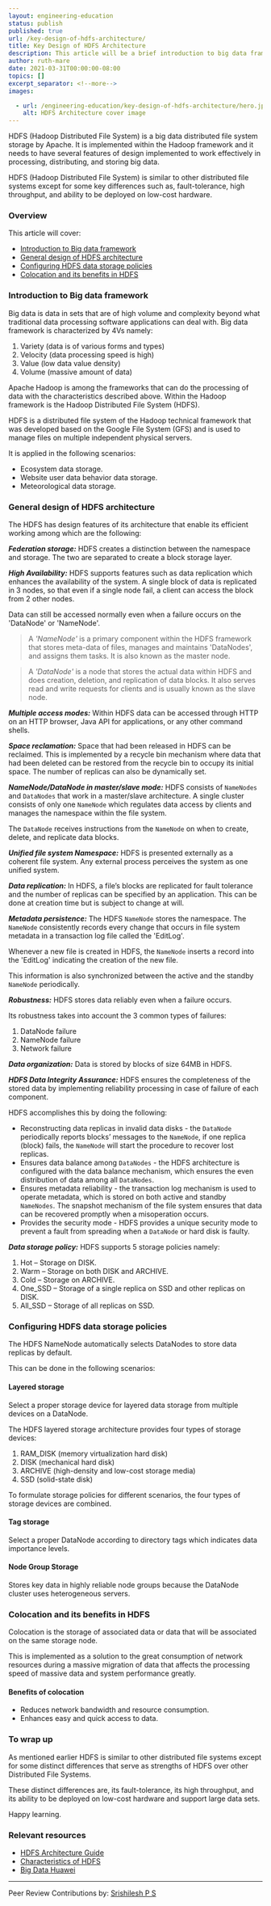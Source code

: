 ```yaml
---
layout: engineering-education
status: publish
published: true
url: /key-design-of-hdfs-architecture/
title: Key Design of HDFS Architecture
description: This article will be a brief introduction to big data framework, the general design of HDFS architecture, ways of configuring HDFS data storage policies, co-location and it's benefits in HDFS.
author: ruth-mare
date: 2021-03-31T00:00:00-08:00
topics: []
excerpt_separator: <!--more-->
images:

  - url: /engineering-education/key-design-of-hdfs-architecture/hero.jpg
    alt: HDFS Architecture cover image 
---
```

HDFS (Hadoop Distributed File System) is a big data distributed file system storage by Apache. It is implemented within the Hadoop framework and it needs to have several features of design implemented to work effectively in processing, distributing, and storing big data.
<!--more-->
HDFS (Hadoop Distributed File System) is similar to other distributed file systems except for some key differences such as, fault-tolerance, high throughput, and ability to be deployed on low-cost hardware.

### Overview
This article will cover:
- [Introduction to Big data framework](#introduction-to-big-data-framework)
- [General design of HDFS architecture](#general-design-of-hdfs-architecture)
- [Configuring HDFS data storage policies](#configuring-hdfs-data-storage-policies)
- [Colocation and its benefits in HDFS](#colocation-and-its-benefits-in-hdfs)

### Introduction to Big data framework
Big data is data in sets that are of high volume and complexity beyond what traditional data processing software applications can deal with.
Big data framework is characterized by 4Vs namely:
1. Variety (data is of various forms and types)
2. Velocity (data processing speed is high)
3. Value (low data value density)
4. Volume (massive amount of data)

Apache Hadoop is among the frameworks that can do the processing of data with the characteristics described above. Within the Hadoop framework is the Hadoop Distributed File System (HDFS).

HDFS is a distributed file system of the Hadoop technical framework that was developed based on the Google File System (GFS) and is used to manage files on multiple independent physical servers.

It is applied in the following scenarios:
-	Ecosystem data storage.
- Website user data behavior data storage.
- Meteorological data storage.

### General design of HDFS architecture
The HDFS has design features of its architecture that enable its efficient working among which are the following:

***Federation storage:*** HDFS creates a distinction between the namespace and storage. The two are separated to create a block storage layer.

***High Availability:*** HDFS supports features such as data replication which enhances the availability of the system. A single block of data is replicated in 3 nodes, so that even if a single node fail, a client can access the block from 2 other nodes.

Data can still be accessed normally even when a failure occurs on the 'DataNode' or 'NameNode'.

>A *'NameNode'* is a primary component within the HDFS framework that stores meta-data of files, manages and maintains 'DataNodes', and assigns them tasks. It is also known as the master node.

>A *'DataNode'* is a node that stores the actual data within HDFS and does creation, deletion,  and replication of data blocks. It also serves read and write requests for clients and is usually known as the slave node.

***Multiple access modes:*** Within HDFS data can be accessed through HTTP on an HTTP browser, Java API for applications, or any other command shells.

***Space reclamation:*** Space that had been released in HDFS can be reclaimed. This is implemented by a recycle bin mechanism where data that had been deleted can be restored from the recycle bin to occupy its initial space. The number of replicas can also be dynamically set.

***NameNode/DataNode in master/slave mode:*** HDFS consists of `NameNodes` and `DataNodes` that work in a master/slave architecture. A single cluster consists of only one `NameNode` which regulates data access by clients and manages the namespace within the file system.

The `DataNode` receives instructions from the `NameNode` on when to create, delete, and replicate data blocks.

***Unified file system Namespace:*** HDFS is presented externally as a coherent file system. Any external process perceives the system as one unified system.

***Data replication:*** In HDFS, a file’s blocks are replicated for fault tolerance and the number of replicas can be specified by an application. This can be done at creation time but is subject to change at will.

***Metadata persistence:*** The HDFS `NameNode` stores the namespace. The `NameNode` consistently records every change that occurs in file system metadata in a transaction log file called the 'EditLog'.

Whenever a new file is created in HDFS, the `NameNode` inserts a record into the 'EditLog' indicating the creation of the new file.

This information is also synchronized between the active and the standby `NameNode` periodically.

***Robustness:*** HDFS stores data reliably even when a failure occurs. 

Its robustness takes into account the 3 common types of failures:
1. DataNode failure
2. NameNode failure
3. Network failure

***Data organization:*** Data is stored by blocks of size 64MB in HDFS.

***HDFS Data Integrity Assurance:*** HDFS ensures the completeness of the stored data by implementing reliability processing in case of failure of each component. 

HDFS accomplishes this by doing the following:
- Reconstructing data replicas in invalid data disks - the `DataNode` periodically reports blocks’ messages to the `NameNode`, if one replica (block) fails, the `NameNode` will start the procedure to recover lost replicas.
- Ensures data balance among `DataNodes` - the HDFS architecture is configured with the data balance mechanism, which ensures the even distribution of data among all `DataNodes`.
- Ensures metadata reliability - the transaction log mechanism is used to operate metadata, which is stored on both active and standby `NameNodes`. The snapshot mechanism of the file system ensures that data can be recovered promptly when a misoperation occurs.
- Provides the security mode - HDFS provides a unique security mode to prevent a fault from spreading when a `DataNode` or hard disk is faulty.

***Data storage policy:*** 
HDFS supports 5 storage policies namely:
1. Hot – Storage on DISK.
2. Warm – Storage on both DISK and ARCHIVE.
3. Cold – Storage on ARCHIVE.
4. One_SSD – Storage of a single replica on SSD and other replicas on DISK.
5. All_SSD – Storage of all replicas on SSD.

### Configuring HDFS data storage policies
The HDFS NameNode automatically selects DataNodes to store data replicas by default. 

This can be done in the following scenarios:

#### Layered storage
Select a proper storage device for layered data storage from multiple devices on a DataNode.

The HDFS layered storage architecture provides four types of storage devices:
1. RAM_DISK (memory virtualization hard disk)
2. DISK (mechanical hard disk)
3. ARCHIVE (high-density and low-cost storage media)
4. SSD (solid-state disk)

To formulate storage policies for different scenarios, the four types of storage devices are combined.

#### Tag storage
Select a proper DataNode according to directory tags which indicates data importance levels.

#### Node Group Storage
Stores key data in highly reliable node groups because the DataNode cluster uses heterogeneous servers.

### Colocation and its benefits in HDFS
Colocation is the storage of associated data or data that will be associated on the same storage node.

This is implemented as a solution to the great consumption of network resources during a massive migration of data that affects the processing speed of massive data and system performance greatly.

#### Benefits of colocation
-	Reduces network bandwidth and resource consumption.
- Enhances easy and quick access to data.

### To wrap up
As mentioned earlier HDFS is similar to other distributed file systems except for some distinct differences that serve as strengths of HDFS over other Distributed File Systems. 

These distinct differences are, its fault-tolerance, its high throughput, and its ability to be deployed on low-cost hardware and support large data sets.

Happy learning.

### Relevant resources
- [HDFS Architecture Guide](https://hadoop.apache.org/docs/r1.2.1/hdfs_design.html)
- [Characteristics of HDFS](https://www.geeksforgeeks.org/characteristics-of-hdfs/)
- [Big Data Huawei](http://support.huawei.com/learning/Certificate!showCertificate?lang=en&pbiPath=term1000025450&id=Node1000011796)

---
Peer Review Contributions by: [Srishilesh P S](/engineering-education/authors/srishilesh-p-s/)
